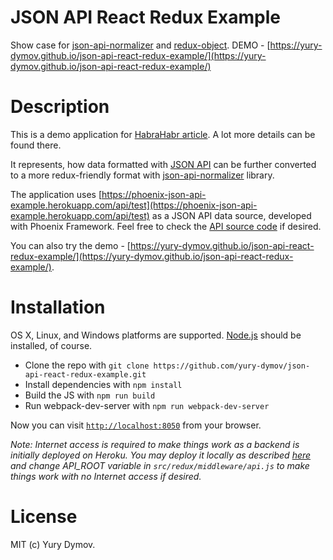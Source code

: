 # JSON API React Redux Example
Show case for [json-api-normalizer](https://github.com/yury-dymov/json-api-normalizer) and [redux-object](https://github.com/yury-dymov/redux-object). DEMO - [https://yury-dymov.github.io/json-api-react-redux-example/](https://yury-dymov.github.io/json-api-react-redux-example/)

# Description
This is a demo application for [HabraHabr article](https://habrahabr.ru/post/318958/). A lot more details can be found there.

It represents, how data formatted with [JSON API](http://jsonapi.org/) can be further converted to a more redux-friendly format with [json-api-normalizer](https://github.com/yury-dymov/json-api-normalizer) library.

The application uses [https://phoenix-json-api-example.herokuapp.com/api/test](https://phoenix-json-api-example.herokuapp.com/api/test) as a JSON API data source, developed with Phoenix Framework. Feel free to check the [API source code](https://github.com/yury-dymov/phoenix-json-api-example) if desired.

You can also try the demo - [https://yury-dymov.github.io/json-api-react-redux-example/](https://yury-dymov.github.io/json-api-react-redux-example/).

# Installation
OS X, Linux, and Windows platforms are supported. [Node.js](https://nodejs.org/en/) should be installed, of course.

* Clone the repo with `git clone https://github.com/yury-dymov/json-api-react-redux-example.git`
* Install dependencies with `npm install`
* Build the JS with `npm run build`
* Run webpack-dev-server with `npm run webpack-dev-server`

Now you can visit [`http://localhost:8050`](http://localhost:8050) from your browser.

*Note: Internet access is required to make things work as a backend is initially deployed on Heroku. You may deploy it locally as described [here](https://github.com/yury-dymov/phoenix-json-api-example#installation) and change API_ROOT variable in `src/redux/middleware/api.js` to make things work with no Internet access if desired.*

# License
MIT (c) Yury Dymov.
